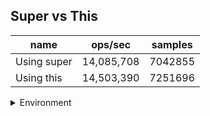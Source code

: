 ## Super vs This

|name|ops/sec|samples|
|-|-|-|
|Using super|14,085,708|7042855|
|Using this|14,503,390|7251696|


<details>
<summary>Environment</summary>

* __Machine:__ linux x64 | 4 vCPUs | 7.6GB Mem
* __Run:__ Mon Sep 02 2024 19:38:31 GMT+0000 (Coordinated Universal Time)
</details>

<!--
{"environment":{"platform":"linux","arch":"x64","cpus":4,"totalMemory":7.588970184326172},"benchmarks":[{"name":"Using super","opsSec":14085708.309724655,"samples":7042855},{"name":"Using this","opsSec":14503390.114527252,"samples":7251696}]}-->
